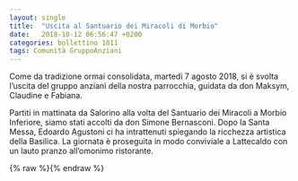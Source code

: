 ```yaml
---
layout: single
title:  "Uscita al Santuario dei Miracoli di Morbio"
date:   2018-10-12 06:56:47 +0200
categories: bollettino 1811
tags: Comunità GruppoAnziani
---
```



Come da tradizione ormai consolidata, martedì 7 agosto 2018, si è svolta l’uscita del gruppo anziani della nostra parrocchia, guidata da don Maksym, Claudine e Fabiana. 

Partiti in mattinata da Salorino alla volta del Santuario dei Miracoli a Morbio Inferiore, siamo stati accolti da don Simone Bernasconi. Dopo la Santa Messa, Edoardo Agustoni ci ha intrattenuti spiegando la ricchezza artistica della Basilica. La giornata è proseguita in modo conviviale a Lattecaldo con un lauto pranzo all’omonimo ristorante.

{% raw %}<img src="/assets/images/bollettino18/1811_anziani.jpg" alt="" class="full">{% endraw %}


